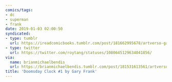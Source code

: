 ```yaml
---
comics/tags: 
- dc
- superman
- frank
date: 2019-01-03 02:00:50
syndicated:
- type: tumblr
  url: https://ireadcomicbooks.tumblr.com/post/181662995678/artverso-gary-frank-doomsday-clock
- type: twitter
  url: https://twitter.com/roytang/statuses/1080645129634041856/
via:
  name: brianmichaelbendis
  url: https://brianmichaelbendis.tumblr.com/post/181531613561/artverso-gary-frank-doomsday-clock
title: 'Doomsday Clock #1 by Gary Frank'
---
```


